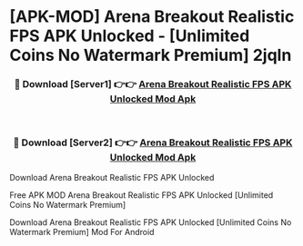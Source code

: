 # [APK-MOD] Arena Breakout  Realistic FPS APK Unlocked - [Unlimited Coins No Watermark Premium] 2jqln



<div align="center">
<h3>🔴 Download [Server1] 👉👉 <a href="https://momento.my/?title=Arena_Breakout__Realistic_FPS_APK_Unlocked">Arena Breakout  Realistic FPS APK Unlocked Mod Apk</a></h3><br>

<h3>🔴 Download [Server2] 👉👉 <a href="https://momento.my/?title=Arena_Breakout__Realistic_FPS_APK_Unlocked">Arena Breakout  Realistic FPS APK Unlocked Mod Apk</a></h3>
</div>



Download Arena Breakout  Realistic FPS APK Unlocked 

Free APK MOD Arena Breakout  Realistic FPS APK Unlocked [Unlimited Coins No Watermark Premium]

Download Arena Breakout  Realistic FPS APK Unlocked [Unlimited Coins No Watermark Premium] Mod For Android
